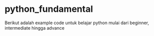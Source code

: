 # python_fundamental

Berikut adalah example code untuk belajar python mulai dari beginner, intermediate hingga advance
